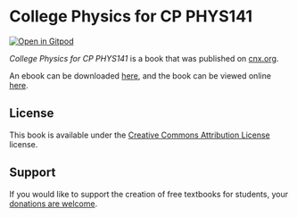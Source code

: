 # College Physics for CP PHYS141

[![Open in Gitpod](https://gitpod.io/button/open-in-gitpod.svg)](https://gitpod.io/from-referrer/)

_College Physics for CP PHYS141_ is a book that was published on [cnx.org](https://cnx.org/).

An ebook can be downloaded [here](https://github.com/cnx-user-books/cnxbook-college-physics-for-cp-phys141/releases/latest), and the book can be viewed online [here](https://github.com/cnx-user-books/cnxbook-college-physics-for-cp-phys141/releases/latest).

## License
This book is available under the [Creative Commons Attribution License](./LICENSE) license.

## Support
If you would like to support the creation of free textbooks for students, your [donations are welcome](https://riceconnect.rice.edu/donation/support-openstax-banner).
